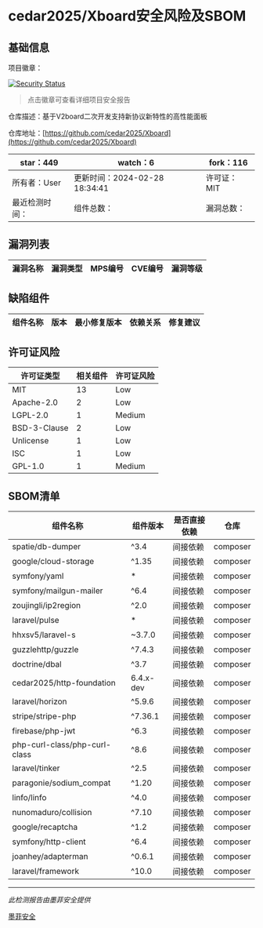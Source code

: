 # cedar2025/Xboard安全风险及SBOM

## 基础信息

项目徽章：

[![Security Status](https://www.murphysec.com/platform3/v31/badge/1762924433005953024.svg)](https://www.murphysec.com/console/report/1731748267798519808/1762924433005953024)

> 点击徽章可查看详细项目安全报告

仓库描述：基于V2board二次开发支持新协议新特性的高性能面板

仓库地址：[https://github.com/cedar2025/Xboard](https://github.com/cedar2025/Xboard)

| star：449 | watch：6 | fork：116 |
| ----------- | -------------- | ------------ |
| 所有者：User | 更新时间：2024-02-28 18:34:41 | 许可证：MIT |
| 最近检测时间： | 组件总数： | 漏洞总数： |




## 漏洞列表

| 漏洞名称 | 漏洞类型 | MPS编号 | CVE编号 | 漏洞等级 |
| ------- | ------ | ------- | ------ | ----- |





## 缺陷组件

| 组件名称 | 版本 | 最小修复版本 | 依赖关系 | 修复建议 |
| -------- | ---- | ------------ | -------- | -------- |





## 许可证风险

| 许可证类型 | 相关组件 | 许可证风险 |
| ---------- | -------- | ---------- |
|MIT|13|Low|
|Apache-2.0|2|Low|
|LGPL-2.0|1|Medium|
|BSD-3-Clause|2|Low|
|Unlicense|1|Low|
|ISC|1|Low|
|GPL-1.0|1|Medium|




## SBOM清单

| 组件名称 | 组件版本 | 是否直接依赖 | 仓库 |
| -------- | -------- | ------------ | ---- |
|spatie/db-dumper|^3.4|间接依赖|composer|
|google/cloud-storage|^1.35|间接依赖|composer|
|symfony/yaml|*|间接依赖|composer|
|symfony/mailgun-mailer|^6.4|间接依赖|composer|
|zoujingli/ip2region|^2.0|间接依赖|composer|
|laravel/pulse|*|间接依赖|composer|
|hhxsv5/laravel-s|~3.7.0|间接依赖|composer|
|guzzlehttp/guzzle|^7.4.3|间接依赖|composer|
|doctrine/dbal|^3.7|间接依赖|composer|
|cedar2025/http-foundation|6.4.x-dev|间接依赖|composer|
|laravel/horizon|^5.9.6|间接依赖|composer|
|stripe/stripe-php|^7.36.1|间接依赖|composer|
|firebase/php-jwt|^6.3|间接依赖|composer|
|php-curl-class/php-curl-class|^8.6|间接依赖|composer|
|laravel/tinker|^2.5|间接依赖|composer|
|paragonie/sodium_compat|^1.20|间接依赖|composer|
|linfo/linfo|^4.0|间接依赖|composer|
|nunomaduro/collision|^7.10|间接依赖|composer|
|google/recaptcha|^1.2|间接依赖|composer|
|symfony/http-client|^6.4|间接依赖|composer|
|joanhey/adapterman|^0.6.1|间接依赖|composer|
|laravel/framework|^10.0|间接依赖|composer|


------

*此检测报告由墨菲安全提供*

[墨菲安全](www.murphysec.com)